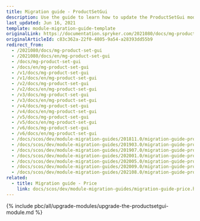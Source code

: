 ```yaml
---
title: Migration guide - ProductSetGui
description: Use the guide to learn how to update the ProductSetGui module to a newer version.
last_updated: Jun 16, 2021
template: module-migration-guide-template
originalLink: https://documentation.spryker.com/2021080/docs/mg-product-set-gui
originalArticleId: c83c362a-22f0-4805-9a54-a28393dd55b9
redirect_from:
  - /2021080/docs/mg-product-set-gui
  - /2021080/docs/en/mg-product-set-gui
  - /docs/mg-product-set-gui
  - /docs/en/mg-product-set-gui
  - /v1/docs/mg-product-set-gui
  - /v1/docs/en/mg-product-set-gui
  - /v2/docs/mg-product-set-gui
  - /v2/docs/en/mg-product-set-gui
  - /v3/docs/mg-product-set-gui
  - /v3/docs/en/mg-product-set-gui
  - /v4/docs/mg-product-set-gui
  - /v4/docs/en/mg-product-set-gui
  - /v5/docs/mg-product-set-gui
  - /v5/docs/en/mg-product-set-gui
  - /v6/docs/mg-product-set-gui
  - /v6/docs/en/mg-product-set-gui
  - /docs/scos/dev/module-migration-guides/201811.0/migration-guide-productsetgui.html
  - /docs/scos/dev/module-migration-guides/201903.0/migration-guide-productsetgui.html
  - /docs/scos/dev/module-migration-guides/201907.0/migration-guide-productsetgui.html
  - /docs/scos/dev/module-migration-guides/202001.0/migration-guide-productsetgui.html
  - /docs/scos/dev/module-migration-guides/202005.0/migration-guide-productsetgui.html
  - /docs/scos/dev/module-migration-guides/202009.0/migration-guide-productsetgui.html
  - /docs/scos/dev/module-migration-guides/202108.0/migration-guide-productsetgui.html
related:
  - title: Migration guide - Price
    link: docs/scos/dev/module-migration-guides/migration-guide-price.html
---
```

{% include pbc/all/upgrade-modules/upgrade-the-productsetgui-module.md %} <!-- To edit, see /_includes/pbc/all/upgrade-modules/upgrade-the-productsetgui-module.md -->
